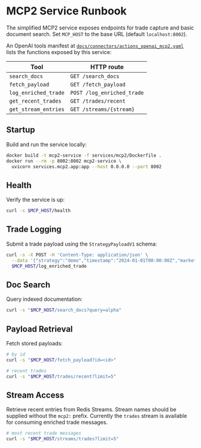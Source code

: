 # MCP2 Service Runbook

The simplified MCP2 service exposes endpoints for trade capture and basic document search. Set `MCP_HOST` to the base URL (default `localhost:8002`).

An OpenAI tools manifest at [`docs/connectors/actions_openai_mcp2.yaml`](connectors/actions_openai_mcp2.yaml) lists the functions exposed by this service:

| Tool               | HTTP route           |
|--------------------|----------------------|
| `search_docs`      | `GET /search_docs`   |
| `fetch_payload`    | `GET /fetch_payload` |
| `log_enriched_trade` | `POST /log_enriched_trade` |
| `get_recent_trades` | `GET /trades/recent` |
| `get_stream_entries` | `GET /streams/{stream}` |

## Startup
Build and run the service locally:

```bash
docker build -t mcp2-service -f services/mcp2/Dockerfile .
docker run --rm -p 8002:8002 mcp2-service \
  uvicorn services.mcp2.app:app --host 0.0.0.0 --port 8002
```

## Health
Verify the service is up:

```bash
curl -s $MCP_HOST/health
```

## Trade Logging
Submit a trade payload using the `StrategyPayloadV1` schema:

```bash
curl -s -X POST -H 'Content-Type: application/json' \
  --data '{"strategy":"demo","timestamp":"2024-01-01T00:00:00Z","market":{"symbol":"AAPL","timeframe":"1D"},"features":{},"risk":{},"positions":{}}' \
  $MCP_HOST/log_enriched_trade
```

## Doc Search
Query indexed documentation:

```bash
curl -s "$MCP_HOST/search_docs?query=alpha"
```

## Payload Retrieval
Fetch stored payloads:

```bash
# by id
curl -s "$MCP_HOST/fetch_payload?id=<id>"

# recent trades
curl -s "$MCP_HOST/trades/recent?limit=5"
```

## Stream Access
Retrieve recent entries from Redis Streams. Stream names should be supplied
without the `mcp2:` prefix. Currently the `trades` stream is available for
consuming enriched trade messages.

```bash
# most recent trade messages
curl -s "$MCP_HOST/streams/trades?limit=5"
```
